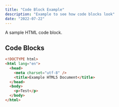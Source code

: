 ```yaml
---
title: "Code Block Example"
description: "Example to see how code blocks look"
date: "2022-07-22"
---
```


A sample HTML code block.

## Code Blocks

```html
<!DOCTYPE html>
<html lang="en">
  <head>
    <meta charset="utf-8" />
    <title>Example HTML5 Document</title>
  </head>
  <body>
    <p>Test</p>
  </body>
</html>
```
